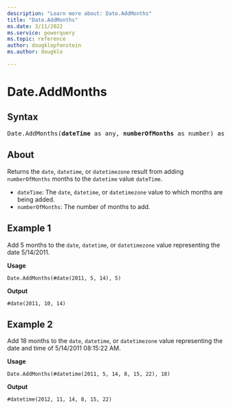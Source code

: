 ```yaml
---
description: "Learn more about: Date.AddMonths"
title: "Date.AddMonths"
ms.date: 3/11/2022
ms.service: powerquery
ms.topic: reference
author: dougklopfenstein
ms.author: dougklo

---
```

# Date.AddMonths

## Syntax

<pre>
Date.AddMonths(<b>dateTime</b> as any, <b>numberOfMonths</b> as number) as any
</pre>
  
## About

Returns the `date`, `datetime`, or `datetimezone` result from adding `numberOfMonths` months to the `datetime` value `dateTime`.

* `dateTime`: The `date`, `datetime`, or `datetimezone` value to which months are being added.
* `numberOfMonths`: The number of months to add.

## Example 1

Add 5 months to the `date`, `datetime`, or `datetimezone` value representing the date 5/14/2011.

**Usage**

```powerquery-m
Date.AddMonths(#date(2011, 5, 14), 5)
```

**Output**

`#date(2011, 10, 14)`

## Example 2

Add 18 months to the `date`, `datetime`, or `datetimezone` value representing the date and time of 5/14/2011 08:15:22 AM.

**Usage**

```powerquery-m
Date.AddMonths(#datetime(2011, 5, 14, 8, 15, 22), 18)
```

**Output**

`#datetime(2012, 11, 14, 8, 15, 22)`
